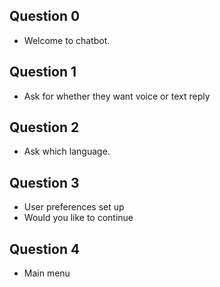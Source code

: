 ## Question 0
- Welcome to chatbot.  

## Question 1
- Ask for whether they want voice or text reply

## Question 2
- Ask which language.

## Question 3
- User preferences set up
- Would you like to continue

## Question 4
- Main menu 